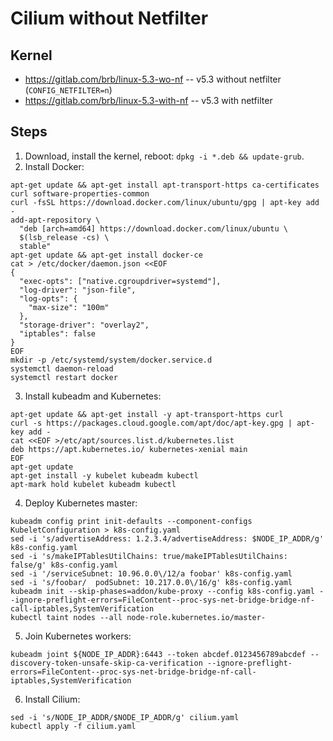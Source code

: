 # Cilium without Netfilter

## Kernel

* https://gitlab.com/brb/linux-5.3-wo-nf -- v5.3 without netfilter (`CONFIG_NETFILTER=n`)
* https://gitlab.com/brb/linux-5.3-with-nf -- v5.3 with netfilter

## Steps

1. Download, install the kernel, reboot: `dpkg -i *.deb && update-grub`.
2. Install Docker:

```
apt-get update && apt-get install apt-transport-https ca-certificates curl software-properties-common
curl -fsSL https://download.docker.com/linux/ubuntu/gpg | apt-key add -
add-apt-repository \
  "deb [arch=amd64] https://download.docker.com/linux/ubuntu \
  $(lsb_release -cs) \
  stable"
apt-get update && apt-get install docker-ce
cat > /etc/docker/daemon.json <<EOF
{
  "exec-opts": ["native.cgroupdriver=systemd"],
  "log-driver": "json-file",
  "log-opts": {
    "max-size": "100m"
  },
  "storage-driver": "overlay2",
  "iptables": false
}
EOF
mkdir -p /etc/systemd/system/docker.service.d
systemctl daemon-reload
systemctl restart docker
```

3. Install kubeadm and Kubernetes:

```
apt-get update && apt-get install -y apt-transport-https curl
curl -s https://packages.cloud.google.com/apt/doc/apt-key.gpg | apt-key add -
cat <<EOF >/etc/apt/sources.list.d/kubernetes.list
deb https://apt.kubernetes.io/ kubernetes-xenial main
EOF
apt-get update
apt-get install -y kubelet kubeadm kubectl
apt-mark hold kubelet kubeadm kubectl
```

4. Deploy Kubernetes master:

```
kubeadm config print init-defaults --component-configs KubeletConfiguration > k8s-config.yaml
sed -i 's/advertiseAddress: 1.2.3.4/advertiseAddress: $NODE_IP_ADDR/g' k8s-config.yaml
sed -i 's/makeIPTablesUtilChains: true/makeIPTablesUtilChains: false/g' k8s-config.yaml
sed -i '/serviceSubnet: 10.96.0.0\/12/a foobar' k8s-config.yaml
sed -i 's/foobar/  podSubnet: 10.217.0.0\/16/g' k8s-config.yaml
kubeadm init --skip-phases=addon/kube-proxy --config k8s-config.yaml --ignore-preflight-errors=FileContent--proc-sys-net-bridge-bridge-nf-call-iptables,SystemVerification
kubectl taint nodes --all node-role.kubernetes.io/master-
```

5. Join Kubernetes workers:

```
kubeadm joint ${NODE_IP_ADDR}:6443 --token abcdef.0123456789abcdef --discovery-token-unsafe-skip-ca-verification --ignore-preflight-errors=FileContent--proc-sys-net-bridge-bridge-nf-call-iptables,SystemVerification
```

6. Install Cilium:

```
sed -i 's/NODE_IP_ADDR/$NODE_IP_ADDR/g' cilium.yaml
kubectl apply -f cilium.yaml
```
